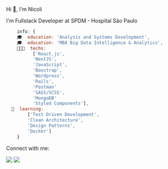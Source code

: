 <p align="left">Hi 👋, I'm Nicoli</p>
<p align="left">I'm Fullstack Developer at SPDM - Hospital São Paulo</p>






```js
    info: {
    🎓  education: 'Analysis and Systems Development',
    🎓  education: 'MBA Big Data Intelligence & Analytics',
    👩🏽‍💻  techs: 
          ['React.js',  
          'NextJS',  
          'JavaScript', 
          'Boostrap',
          'Wordpress',
          'Rails',
          'Postman'
          'SASS/SCSS', 
          'MongoDB'
          'Styled Components'],
  🌱  learning: 
        ['Test Driven Development', 
        'Clean Architecture', 
        'Design Patterns',
        'Docker']
    }
```


<p align="left"> Connect with me:</p>
<p align="left">
<p align="left">
  <a href="mailto:nicolijfelix@gmail.com" alt="Gmail" target="_blank">
  <img src="https://img.shields.io/badge/-Gmail-000000?style=flat-square&labelColor=000000&logo=gmail&logoColor=white" /></a>

  <a href="https://linkedin.com/in/nicoli-felix" alt="Linkedin" target="_blank">
  <img src="https://img.shields.io/badge/-Linkedin-0e76a8?style=flat-square&logo=Linkedin&logoColor=white" /></a>
</p>  


